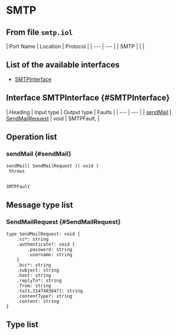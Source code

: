 # SMTP

## From file `smtp.iol`

| Port Name | Location | Protocol |
| --- | --- |
| SMTP |  |  |

## List of the available interfaces

* [SMTPInterface](smtp.md#SMTPInterface)

## Interface SMTPInterface {#SMTPInterface}

| Heading | Input type | Output type | Faults |
| --- | --- |
| [sendMail](smtp.md#sendMail) | [SendMailRequest](smtp.md#SendMailRequest)  | void  |  SMTPFault,   |

## Operation list

### sendMail {#sendMail}

```text
sendMail( SendMailRequest )( void )
 throws


SMTPFault
```

## Message type list

### SendMailRequest {#SendMailRequest}

```text
type SendMailRequest: void { 
    .cc*: string
    .authenticate?: void { 
        .password: string
        .username: string
    }
    .bcc*: string
    .subject: string
    .host: string
    .replyTo*: string
    .from: string
    .to[1,2147483647]: string
    .contentType?: string
    .content: string
}
```

## Type list


